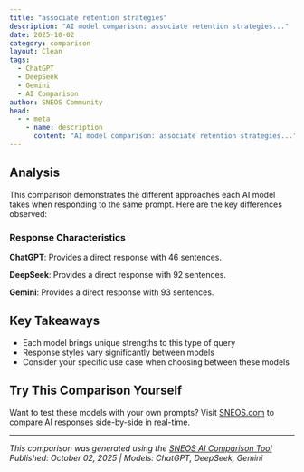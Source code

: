 ```yaml
---
title: "associate retention strategies"
description: "AI model comparison: associate retention strategies..."
date: 2025-10-02
category: comparison
layout: Clean
tags:
  - ChatGPT
  - DeepSeek
  - Gemini
  - AI Comparison
author: SNEOS Community
head:
  - - meta
    - name: description
      content: "AI model comparison: associate retention strategies..."
---
```


<ChatComparison
  title="associate retention strategies"
  prompt="associate retention strategies"
  :responses='{"ChatGPT": "Associate retention strategies are methods and practices organizations use to retain their employees (often called associates) and reduce turnover. Effective retention strategies help maintain a motivated, engaged, and productive workforce. Here are some common and effective associate retention strategies:\n\n1. **Competitive Compensation and Benefits**\n - Offer fair and competitive salaries.\n - Provide comprehensive benefits packages (health insurance, retirement plans, paid time off).\n - Include bonuses, profit-sharing, or stock options.\n\n2. **Career Development and Growth Opportunities**\n - Provide training and professional development programs.\n - Offer clear career advancement paths.\n - Encourage internal promotions.\n - Support continuing education and certifications.\n\n3. **Positive Work Environment and Culture**\n - Foster an inclusive, respectful, and supportive workplace.\n - Promote work-life balance.\n - Encourage teamwork and collaboration.\n - Celebrate achievements and recognize contributions.\n\n4. **Effective Leadership and Management**\n - Train managers to communicate effectively and support their teams.\n - Provide regular, constructive feedback.\n - Involve associates in decision-making processes.\n - Build trust through transparency and fairness.\n\n5. **Work-Life Balance and Flexibility**\n - Offer flexible work schedules or remote work options.\n - Provide support for family needs (childcare, parental leave).\n - Encourage vacations and time off to prevent burnout.\n\n6. **Employee Recognition and Rewards**\n - Implement formal recognition programs.\n - Acknowledge individual and team accomplishments regularly.\n - Provide non-monetary incentives (awards, extra time off).\n\n7. **Engagement and Communication**\n - Conduct regular employee surveys and act on feedback.\n - Hold team meetings and open forums for discussion.\n - Provide clear company vision and goals.\n\n8. **Onboarding and Integration**\n - Provide thorough onboarding to help new associates acclimate.\n - Assign mentors or buddies.\n - Facilitate social connections within the company.\n\n9. **Healthy Work Environment**\n - Ensure a safe, comfortable, and ergonomic workplace.\n - Support mental health initiatives and resources.\n - Promote wellness programs (fitness, nutrition).\n\n10. **Addressing Associate Concerns Promptly**\n - Make it easy to report issues without fear of retaliation.\n - Respond quickly to concerns related to harassment, discrimination, or work conditions.\n\nImplementing a combination of these strategies tailored to your workforce\u0027s needs can significantly improve associate retention and overall company success. If you need a customized retention plan or examples for a specific industry, feel free to ask!", "DeepSeek": "Of course. Associate retention is a critical business strategy. High turnover is incredibly costly, not just in recruitment and training expenses, but also in lost productivity, decreased morale, and institutional knowledge drain.\n\nA successful retention strategy is not a single initiative but a holistic, multi-faceted approach that addresses the core reasons people leave their jobs. It\u0027s built on the foundation of a positive company culture.\n\nHere is a comprehensive breakdown of associate retention strategies, categorized by key focus areas.\n\n---\n\n### The Foundation: Culture \u0026 Environment\nThis is the bedrock upon which all other strategies are built.\n\n1. **Foster a Positive and Inclusive Culture:**\n * **Psychological Safety:** Create an environment where associates feel safe to speak up, share ideas, and admit mistakes without fear of punishment.\n * **Recognition \u0026 Appreciation:** Regularly and genuinely acknowledge contributions, both big and small. This can be public (e.g., \u0022Employee of the Month\u0022) or private (a personal thank-you note from a manager).\n * **Purpose \u0026 Mission:** Connect daily tasks to the company\u0027s larger mission. Help associates understand how their work makes a difference.\n\n2. **Prioritize Diversity, Equity, and Inclusion (DEI):**\n * Ensure fair treatment, access, and advancement for all.\n * Create Employee Resource Groups (ERGs).\n * Conduct regular pay equity audits.\n\n---\n\n### Core Pillars of Retention Strategy\n\n#### 1. Compensation \u0026 Benefits\nThis is a \u0022table stakes\u0022 area. If you\u0027re not competitive, you\u0027ll lose people before other factors even come into play.\n\n* **Competitive Salaries:** Conduct regular market analysis to ensure your pay scales are competitive for your industry and region.\n* **Comprehensive Benefits:**\n * Go beyond standard health insurance. Offer robust health, dental, and vision plans.\n * Include mental health support (EAP, therapy coverage).\n * Offer a strong retirement plan with a company match.\n* **Performance-Based Incentives:** Bonuses, profit-sharing, and stock options tie an associate\u0027s success directly to the company\u0027s success.\n* **Financial Wellness Programs:** Student loan repayment assistance, financial planning resources, and access to earned wages before payday.\n\n#### 2. Management \u0026 Leadership\n**People don\u0027t leave companies; they leave managers.** This is one of the most critical areas.\n\n* **Invest in Manager Training:** Train managers *how to manage*. Focus on:\n * **Effective Communication:** Clear, consistent, and transparent.\n * **Giving Constructive Feedback:** Regularly and helpfully.\n * **Coaching \u0026 Development:** Helping their team members grow.\n * **Empathy \u0026 Emotional Intelligence:** Managing with understanding and care.\n* **Empower Managers:** Give managers the autonomy and resources they need to support their teams effectively.\n* **Hold Managers Accountable:** Make people leadership a key metric in their performance reviews.\n\n#### 3. Growth \u0026 Development\nA lack of growth opportunity is a top reason for employee turnover.\n\n* **Clear Career Pathing:** Show associates potential career trajectories within the company. Don\u0027t make them guess how they can advance.\n* **Internal Mobility:** Prioritize internal candidates for open roles. Create a culture that encourages lateral moves to build new skills.\n* **Robust Learning \u0026 Development (L\u0026D):**\n * Offer tuition reimbursement or subsidies for external courses.\n * Provide access to online learning platforms (e.g., LinkedIn Learning, Coursera).\n * Create internal mentorship and sponsorship programs.\n* **Skill-Stretching Opportunities:** Assign challenging projects that allow associates to develop new competencies.\n\n#### 4. Work-Life Balance \u0026 Flexibility\nThis has become a non-negotiable for many, especially since the pandemic.\n\n* **Flexible Work Arrangements:** Offer remote work, hybrid models, or flexible hours where possible.\n* **Generous Paid Time Off (PTO):** Encourage associates to actually use their vacation time to avoid burnout.\n * Consider \u0022unlimited PTO\u0022 (with a strong culture to support its use).\n* **Respect for Boundaries:** Discourage after-hours communication and promote a culture where disconnecting is the norm.\n* **Support for Parents \u0026 Caregivers:** Offer generous parental leave, childcare assistance, or dependent care flexible spending accounts.\n\n#### 5. Engagement \u0026 Recognition\nFeeling valued and connected is essential for retention.\n\n* **Regular Check-ins:** Move beyond the annual review. Implement frequent (e.g., weekly or bi-weekly) 1-on-1 meetings between managers and associates.\n* **Meaningful Recognition:** Ensure recognition is timely, specific, and aligned with company values. Peer-to-peer recognition programs can be very effective.\n* **Solicit \u0026 Act on Feedback:** Conduct regular **pulse surveys** and **stay interviews** (conversations with current employees about what makes them stay). Most importantly, **act on the feedback** you receive and communicate what you\u0027re changing as a result.\n* **Build Community:** Foster social connections through team-building events, virtual coffee chats, and interest-based clubs.\n\n---\n\n### The Retention Strategy Cycle\n\nA proactive strategy follows a continuous cycle:\n\n1. **Listen \u0026 Diagnose:**\n * **Exit Interviews:** Analyze data to identify true trends, not just one-off complaints.\n * **Stay Interviews:** Ask current high-performers why they stay and what would make them leave.\n * **Engagement Surveys:** Use them to get a broad pulse of the organization.\n\n2. **Analyze \u0026 Plan:**\n * Identify the key drivers of turnover in your specific organization (e.g., is it a department, a manager, a lack of career path?).\n * Develop targeted initiatives to address the root causes.\n\n3. **Implement \u0026 Communicate:**\n * Roll out new programs and policies.\n * Communicate the *why* behind the changes clearly and consistently.\n\n4. **Measure \u0026 Refine:**\n * Track key metrics: **Voluntary Turnover Rate**, **Regretted vs. Non-Regretted Attrition**, **Retention Rate by Manager/Department**, and **Employee Net Promoter Score (eNPS)**.\n * Continuously refine your approach based on data and feedback.\n\n### Key Metrics to Track\n\n* **Overall Turnover Rate:** \u0060(Number of departures / Average number of employees) * 100\u0060\n* **Voluntary Turnover Rate:** Focuses on people who chose to leave.\n* **Regretted Attrition:** The percentage of people who left that you wanted to keep.\n* **Retention Rate:** \u0060(Number of employees at end of period / Number of employees at start of period) * 100\u0060\n* **Employee Engagement Score:** From your regular surveys.\n* **Internal Mobility Rate:** \u0060(Number of internal hires / Total number of hires) * 100\u0060\n\n**Conclusion:** A successful retention strategy is an ongoing investment in your people. It requires commitment from senior leadership, active participation from managers, and a genuine desire to create an environment where associates can thrive both professionally and personally. By building a strategy around these pillars, you can significantly reduce turnover and build a more stable, engaged, and productive workforce.", "Gemini": "Okay, let\u0027s break down associate retention strategies. Associate retention refers to the efforts a company makes to keep its employees, reducing turnover. High turnover is costly (recruiting, hiring, training), disruptive to productivity, and can negatively impact morale.\n\nHere\u0027s a comprehensive look at strategies, categorized for clarity:\n\n**I. FOUNDATIONAL ELEMENTS (Must-Haves):**\n\n* **Competitive Compensation and Benefits:**\n * **Salary:** Research industry standards and regional cost of living to offer competitive salaries. Regularly review and adjust salaries based on performance and market conditions. Transparency around pay structures is also important.\n * **Benefits Package:**\n * **Health Insurance:** Medical, dental, and vision coverage. Explore different plans and employee contributions.\n * **Retirement Plans:** 401(k) or pension plans with employer matching or contributions.\n * **Paid Time Off (PTO):** Vacation, sick leave, holidays. Consider offering flexible PTO policies.\n * **Other Benefits:** Life insurance, disability insurance, employee assistance programs (EAPs), wellness programs, tuition reimbursement, commuter benefits, pet insurance, etc. Tailor these to appeal to your specific workforce demographics.\n * **Performance-Based Bonuses/Incentives:** Reward employees for achieving goals and exceeding expectations. Make these clear, achievable, and tied to company objectives.\n* **Positive and Supportive Work Environment:**\n * **Culture:** Foster a culture of respect, inclusivity, collaboration, and open communication. Acknowledge and celebrate successes. Address toxic behavior promptly and effectively.\n * **Work-Life Balance:** Encourage employees to take time off, avoid overworking, and offer flexible work arrangements where possible (remote work, flextime, compressed workweeks).\n * **Employee Recognition:** Implement formal and informal recognition programs to acknowledge contributions and achievements. This can be as simple as a \u0022thank you\u0022 note, a shout-out in a team meeting, or a more formal award.\n * **Psychological Safety:** Create an environment where employees feel comfortable taking risks, voicing opinions, and admitting mistakes without fear of punishment or ridicule.\n\n**II. DEVELOPMENT \u0026 GROWTH OPPORTUNITIES:**\n\n* **Career Development:**\n * **Training Programs:** Offer ongoing training and development opportunities to enhance skills and knowledge. This could include online courses, workshops, conferences, and mentorship programs.\n * **Mentorship Programs:** Pair experienced employees with newer employees to provide guidance and support.\n * **Internal Mobility:** Provide opportunities for employees to move into different roles within the company. This can keep them engaged and motivated.\n * **Leadership Development Programs:** Identify and develop future leaders within the organization.\n * **Tuition Reimbursement:** Help employees pursue further education relevant to their careers.\n* **Performance Management:**\n * **Regular Feedback:** Provide regular and constructive feedback on performance. Focus on both strengths and areas for improvement.\n * **Performance Reviews:** Conduct regular performance reviews that are fair, objective, and focused on development. Set clear goals and expectations.\n * **Goal Setting:** Collaborate with employees to set realistic and challenging goals that align with company objectives.\n* **Challenging and Meaningful Work:**\n * **Job Design:** Design jobs that are engaging, challenging, and provide opportunities for employees to use their skills and abilities.\n * **Autonomy:** Give employees autonomy and control over their work.\n * **Impact:** Help employees understand how their work contributes to the overall success of the company.\n\n**III. COMMUNICATION \u0026 ENGAGEMENT:**\n\n* **Open Communication:**\n * **Transparency:** Be transparent about company goals, performance, and challenges.\n * **Feedback Channels:** Create multiple channels for employees to provide feedback (e.g., surveys, suggestion boxes, town hall meetings, one-on-one meetings).\n * **Regular Updates:** Keep employees informed about company news, initiatives, and changes.\n* **Employee Engagement:**\n * **Team Building Activities:** Organize regular team-building activities to foster camaraderie and collaboration.\n * **Social Events:** Host social events to allow employees to connect outside of work.\n * **Employee Resource Groups (ERGs):** Support ERGs to create a sense of belonging and provide a platform for employees to share their experiences and perspectives.\n * **Employee Surveys:** Conduct regular employee surveys to gauge morale, engagement, and identify areas for improvement. *Act* on the feedback received.\n* **Active Listening:** Really *hear* what employees are saying. Solicit feedback regularly and respond thoughtfully.\n\n**IV. LEADERSHIP \u0026 MANAGEMENT PRACTICES:**\n\n* **Effective Leadership:**\n * **Lead by Example:** Leaders should embody the company\u0027s values and culture.\n * **Supportive Management:** Managers should be supportive, approachable, and provide guidance and coaching to their team members.\n * **Empowerment:** Empower employees to make decisions and take ownership of their work.\n* **Fair and Consistent Treatment:**\n * **Equal Opportunities:** Ensure that all employees have equal opportunities for advancement and development.\n * **Fair Policies:** Implement fair and consistent policies and procedures.\n * **Conflict Resolution:** Address conflicts promptly and fairly.\n* **Trust and Respect:**\n * **Trust Employees:** Trust employees to do their jobs well.\n * **Respect Their Opinions:** Value their opinions and perspectives.\n * **Show Appreciation:** Show appreciation for their contributions.\n\n**V. SPECIFIC STRATEGIES (Examples):**\n\n* **Stay Interviews:** Conduct regular \u0022stay interviews\u0022 with employees to understand what keeps them engaged and what might cause them to leave. These are proactive conversations, unlike exit interviews.\n* **Employee Referral Programs:** Incentivize employees to refer qualified candidates. This can be a cost-effective way to attract talent and retain employees.\n* **Flexible Work Arrangements:** Offer flexible work arrangements, such as remote work, flextime, or compressed workweeks, to improve work-life balance.\n* **Wellness Programs:** Implement wellness programs to promote employee health and well-being. This can include gym memberships, health screenings, and stress management workshops.\n* **Childcare Assistance:** Offer childcare assistance, such as on-site childcare or subsidies, to help employees with families.\n* **Student Loan Repayment Assistance:** Offer assistance with student loan repayment to attract and retain younger employees.\n\n**VI. MEASUREMENT AND ANALYSIS:**\n\n* **Track Turnover Rates:** Monitor turnover rates by department, demographics, and other factors to identify trends and areas of concern.\n* **Conduct Exit Interviews:** Conduct exit interviews with employees who leave to understand their reasons for leaving and identify areas for improvement.\n* **Analyze Employee Data:** Analyze employee data (e.g., performance reviews, engagement surveys) to identify factors that contribute to retention.\n* **Regularly Evaluate and Adjust Strategies:** Regularly evaluate the effectiveness of retention strategies and adjust them as needed.\n\n**Important Considerations:**\n\n* **Industry:** Retention strategies should be tailored to the specific industry. Some industries have inherently higher turnover rates than others.\n* **Company Size:** Larger companies may need more formal retention programs, while smaller companies may be able to rely on more informal approaches.\n* **Employee Demographics:** Retention strategies should be tailored to the specific demographics of the workforce (e.g., age, gender, ethnicity).\n* **Company Culture:** Retention strategies should be aligned with the company\u0027s culture.\n\n**Key Takeaways:**\n\n* **Retention is an ongoing process, not a one-time fix.**\n* **It requires a multi-faceted approach that addresses employee needs and concerns.**\n* **Effective communication and transparency are essential.**\n* **Investing in employees is an investment in the company\u0027s future.**\n\nBy implementing these strategies, companies can create a work environment that attracts, engages, and retains top talent, leading to increased productivity, profitability, and overall success. Remember to regularly review and adapt your retention strategies to meet the evolving needs of your workforce. Good luck!\n"}' 
  published-date="01:01"
/>

## Analysis

This comparison demonstrates the different approaches each AI model takes when responding to the same prompt. Here are the key differences observed:

### Response Characteristics

**ChatGPT**: Provides a direct response with 46 sentences. 

**DeepSeek**: Provides a direct response with 92 sentences. 

**Gemini**: Provides a direct response with 93 sentences. 

## Key Takeaways

- Each model brings unique strengths to this type of query
- Response styles vary significantly between models
- Consider your specific use case when choosing between these models

## Try This Comparison Yourself

Want to test these models with your own prompts? Visit [SNEOS.com](https://sneos.com) to compare AI responses side-by-side in real-time.

---

*This comparison was generated using the [SNEOS AI Comparison Tool](https://sneos.com)*
*Published: October 02, 2025 | Models: ChatGPT, DeepSeek, Gemini*
